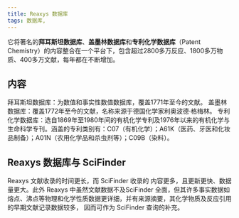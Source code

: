 ```yaml
---
title: Reaxys 数据库
tags: 数据库, 
---
```


它将著名的**拜耳斯坦数据库**、**盖墨林数据库**和**专利化学数据库**（Patent Chemistry）的内容整合在一个平台下，包含超过2800多万反应、1800多万物质、400多万文献，每年都在不断增加。

## 内容

拜耳斯坦数据库：为数值和事实性数值数据库，覆盖1771年至今的文献。
盖墨林数据库：覆盖1772年至今的文献，名称来源于德国化学家利奥波德·格梅林。
专利化学数据库：选自1869年至1980年间的有机化学专利及1976年以来的有机化学与生命科学专刊。涵盖的专利类别有：C07（有机化学）；A61K（医药、牙医和化妆品制备）；A01N（农用化学品和杀虫剂等）；C09B（染料）。

## Reaxys 数据库与 SciFinder 

Reaxys 文献收录的时间更长，而 SciFinder 收录的 内容更多，且更新更快、数据量更大。此外 Reaxys 中虽然文献数据不及SciFinder 全面，但其许多事实数据如熔点、沸点等物理和化学性质数据更详细，并有来源摘要，其化学物质及反应引用的早期文献记录数据较多， 因而可作为 SciFinder 查询的补充。

